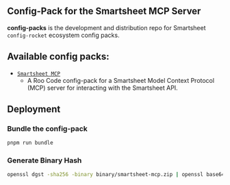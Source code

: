 ## Config-Pack for the Smartsheet MCP Server

**config-packs** is the development and distribution repo for Smartsheet `config-rocket` ecosystem config packs.

## Available config packs:

+ [`Smartsheet MCP`](./src/assembly/roo-rocket/smartsheet/)
  + A Roo Code config-pack for a Smartsheet Model Context Protocol (MCP) server for interacting with the Smartsheet API.

## Deployment
### Bundle the config-pack

```bash
pnpm run bundle
```

### Generate Binary Hash
```bash
openssl dgst -sha256 -binary binary/smartsheet-mcp.zip | openssl base64 | tr '+/' '-_' | tr -d '='
```
